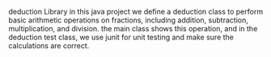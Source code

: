 deduction Library 
in this java project we define a deduction class to perform basic arithmetic operations on fractions, including addition, subtraction, multiplication, and division.
the main class shows this operation, and in the deduction test class, we use junit for unit testing and make sure the calculations are correct.
